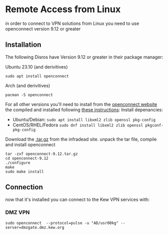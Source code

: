 # Remote Access from Linux

in order to connect to VPN solutions from Linux you need to use openconnect version 9.12 or greater

## Installation
The following Disros have Version 9.12 or greater in their package manager:

Ubuntu 23.10 (and derivitives)

    sudo apt install openconnect

Arch (and derivitives)
    
    pacman -S openconnect 

For all other versions you'll need to install from the [openconnect website](http://www.infradead.org/openconnect/download.html) the compiled and installed following [these instructions](http://www.infradead.org/openconnect/building.html):
Install depenancies:
* Ubuntu/Debian: `sudo apt install libxml2 zlib openssl pkg-config`
* CentOS/RHEL/Fedora `sudo dnf install libxml2 zlib openssl pkgconf-pkg-config`

Download the [.tar.gz](https://www.infradead.org/openconnect/download/openconnect-9.12.tar.gz) from the infradead site. unpack the tar file, compile and install openconnect

    tar -zxf openconnect-9.12.tar.gz
    cd openconnect-9.12
    ./configure
    make
    sudo make install

  
## Connection
now that it's installed you can connect to the Kew VPN services with:

### DMZ VPN

    sudo openconnect  --protocol=pulse -u "AD/usr00kg" --server=dmzgate.dmz.kew.org
 
